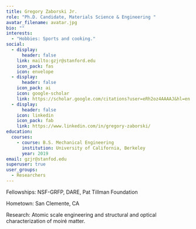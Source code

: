 ```yaml
---
title: Gregory Zaborski Jr.
role: "Ph.D. Candidate, Materials Science & Engineering "
avatar_filename: avatar.jpg
bio: ""
interests:
  - "Hobbies: Sports and cooking."
social:
  - display:
      header: false
    link: mailto:gzjr@stanford.edu
    icon_pack: fas
    icon: envelope
  - display:
      header: false
    icon_pack: ai
    icon: google-scholar
    link: https://scholar.google.com/citations?user=eRh2oz4AAAAJ&hl=en
  - display:
      header: false
    icon: linkedin
    icon_pack: fab
    link: https://www.linkedin.com/in/gregory-zaborski/
education:
  courses:
    - course: B.S. Mechanical Engineering
      institution: University of California, Berkeley
      year: 2019
email: gzjr@stanfod.edu
superuser: true
user_groups:
  - Researchers
---
```

Fellowships: N﻿SF-GRFP, DARE, Pat Tillman Foundation

H﻿ometown: San Clemente, CA

R﻿esearch: Atomic scale engineering and structural and optical characterization of moiré matter.